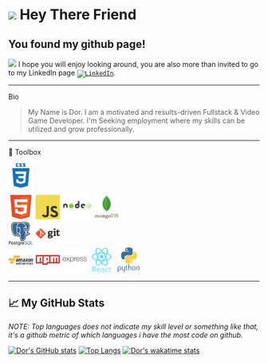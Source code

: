 # <img src="https://raw.githubusercontent.com/MartinHeinz/MartinHeinz/master/wave.gif" width="30px"> Hey There Friend 


## You found my github page!
<img src="https://img.shields.io/github/followers/Ckrcok?style=social" width="120px">
I hope you will enjoy looking around, you are also more than invited to go to my LinkedIn page <a href="https://www.linkedin.com/in/dorz/" ><code><img src="https://cdn.worldvectorlogo.com/logos/linkedin-icon-2.svg" alt="LinkedIn" width="20" height="20"/></code></a>.
 
 
---
Bio

> My Name is Dor. I am a motivated and results-driven Fullstack & Video Game Developer. I'm Seeking employment where my skills can be utilized and grow professionally.


---

🧰 Toolbox

<code><a href="https://en.wikipedia.org/wiki/CSS"><img src="https://github.com/devicons/devicon/blob/master/icons/css3/css3-plain-wordmark.svg" alt="CSS" width="50" height="50"/></a></code>
<code><a href="https://en.wikipedia.org/wiki/html5"> <img src="https://github.com/devicons/devicon/blob/master/icons/html5/html5-original.svg" alt="HTML" width="50" height="50"/></a></code>
<code><a href="https://en.wikipedia.org/wiki/javascript"><img src="https://github.com/devicons/devicon/blob/master/icons/javascript/javascript-original.svg" alt="JavaScript" width="50" height="50"/></a></code>
<code><a href="https://en.wikipedia.org/wiki/nodejs"><img src="https://github.com/devicons/devicon/blob/master/icons/nodejs/nodejs-original-wordmark.svg" alt="NodeJS" width="60" height="60"/></a></code>
<code><a href="https://en.wikipedia.org/wiki/mongodb"><img src="https://github.com/devicons/devicon/blob/master/icons/mongodb/mongodb-original-wordmark.svg" alt="MongoDB" width="50" height="50"/></a></code>
<code><a href="https://en.wikipedia.org/wiki/postgresql">
<img src="https://github.com/devicons/devicon/blob/master/icons/postgresql/postgresql-original-wordmark.svg" alt="PostgreSQL" width="50" height="50"/></a></code>
<code><a href="https://en.wikipedia.org/wiki/CSS"><img src="https://github.com/devicons/devicon/blob/master/icons/git/git-original-wordmark.svg" alt="Git" width="50" height="50"/></a></code>
<code><a href="https://en.wikipedia.org/wiki/amazonwebservices">
<img src="https://github.com/devicons/devicon/blob/master/icons/amazonwebservices/amazonwebservices-original-wordmark.svg" alt="AWS" width="50" height="50"/></a></code>
<code><a href="https://en.wikipedia.org/wiki/npm"><img src="https://github.com/devicons/devicon/blob/master/icons/npm/npm-original-wordmark.svg" alt="npm" width="50" height="50"/></a></code>
<code><a href="https://en.wikipedia.org/wiki/express"><img src="https://github.com/devicons/devicon/blob/master/icons/express/express-original-wordmark.svg" alt="ExpressJS" width="50" height="50"/></a></code>
<code><a href="https://en.wikipedia.org/wiki/react"><img src="https://github.com/devicons/devicon/blob/master/icons/react/react-original-wordmark.svg" alt="ExpressJS" width="50" height="50"/></a></code>
<code><a href="https://en.wikipedia.org/wiki/python"><img src="https://github.com/devicons/devicon/blob/master/icons/python/python-original-wordmark.svg" alt="ExpressJS" width="50" height="50"/></a></code>

---

## &#x1f4c8; My GitHub Stats

*NOTE: Top languages does not indicate my skill level or something like that, it's a github metric of which languages i have the most code on github.*

[![Dor's GitHub stats](https://github-readme-stats.vercel.app/api?username=Ckrcok&langs_count=10&theme=default&show_icons=true)](https://github.com/Ckrcok)
[![Top Langs](https://github-readme-stats.vercel.app/api/top-langs/?username=Ckrcok&langs_count=10&layout=compact&theme=default&show_icons=true)](https://github.com/Ckrcok)
[![Dor's wakatime stats](https://github-readme-stats.vercel.app/api/wakatime?username=@Ckrcok)](https://wakatime.com/@Ckrcok)

<!--
**Ckrcok/Ckrcok** is a ✨ _special_ ✨ repository because its `README.md` (this file) appears on your GitHub profile.

Here are some ideas to get you started:

- 🔭 I’m currently working on ...
- 🌱 I’m currently learning ...
- 👯 I’m looking to collaborate on ...
- 🤔 I’m looking for help with ...
- 💬 Ask me about ...
- 📫 How to reach me: ...
- 😄 Pronouns: ...
- ⚡ Fun fact: ...
-->
